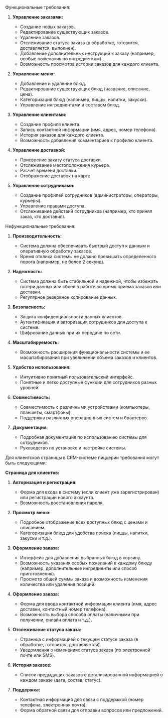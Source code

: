 
Функциональные требования:

1. **Управление заказами:**
   - Создание новых заказов.
   - Редактирование существующих заказов.
   - Удаление заказов.
   - Отслеживание статуса заказа (в обработке, готовится, доставляется, выполнен).
   - Добавление дополнительных инструкций к заказу (например, особые пожелания по ингредиентам).
   - Возможность просмотра истории заказов для каждого клиента.

2. **Управление меню:**
   - Добавление и удаление блюд.
   - Редактирование существующих блюд (название, описание, цена).
   - Категоризация блюд (например, пиццы, напитки, закуски).
   - Управление ингредиентами и составом блюд.

3. **Управление клиентами:**
   - Создание профиля клиента.
   - Запись контактной информации (имя, адрес, номер телефона).
   - История заказов для каждого клиента.
   - Возможность добавления комментариев к профилю клиента.

4. **Управление доставкой:**
   - Присвоение заказу статуса доставки.
   - Отслеживание местоположения курьера.
   - Расчет времени доставки.
   - Отображение доставок на карте.

5. **Управление сотрудниками:**
   - Создание профилей сотрудников (администраторы, операторы, курьеры).
   - Управление правами доступа.
   - Отслеживание действий сотрудников (например, кто принял заказ, кто доставил).

Нефункциональные требования:

1. **Производительность:**
   - Система должна обеспечивать быстрый доступ к данным и оперативную обработку заказов.
   - Время отклика системы не должно превышать определенного порога (например, не более 2 секунд).

2. **Надежность:**
   - Система должна быть стабильной и надежной, чтобы избежать потери данных или сбоев в работе во время приема заказов или доставки.
   - Регулярное резервное копирование данных.

3. **Безопасность:**
   - Защита конфиденциальности данных клиентов.
   - Аутентификация и авторизация сотрудников для доступа к системе.
   - Шифрование данных при их передаче по сети.

4. **Масштабируемость:**
   - Возможность расширения функциональности системы и ее масштабирования при увеличении объема заказов и клиентов.

5. **Удобство использования:**
   - Интуитивно понятный пользовательский интерфейс.
   - Понятные и легко доступные функции для сотрудников разных уровней.

6. **Совместимость:**
   - Совместимость с различными устройствами (компьютеры, планшеты, смартфоны).
   - Поддержка различных операционных систем и браузеров.

7. **Документация:**
   - Подробная документация по использованию системы для сотрудников.
   - Руководство по установке и настройке системы.

Для клиентской страницы в CRM-системе пиццерии требования могут быть следующими:

**Страница для клиентов:**

1. **Авторизация и регистрация:**
   - Форма для входа в систему (если клиент уже зарегистрирован) или регистрации нового аккаунта.
   - Возможность восстановления пароля.

2. **Просмотр меню:**
   - Подробное отображение всех доступных блюд с ценами и описанием.
   - Категоризация блюд для удобства поиска (пиццы, напитки, закуски и т.д.).

3. **Оформление заказа:**
   - Интерфейс для добавления выбранных блюд в корзину.
   - Возможность указания особых пожеланий к каждому блюду (например, дополнительные ингредиенты или способ приготовления).
   - Просмотр общей суммы заказа и возможность изменения количества или удаления позиций.

4. **Оформление заказа:**
   - Форма для ввода контактной информации клиента (имя, адрес доставки, контактный номер телефона).
   - Возможность выбора способа оплаты (наличными при получении, онлайн оплата и т.д.).

5. **Отслеживание статуса заказа:**
   - Страница с информацией о текущем статусе заказа (в обработке, готовится, доставляется).
   - Уведомления о изменениях статуса заказа (по электронной почте или SMS).

6. **История заказов:**
   - Список предыдущих заказов с детализированной информацией о каждом заказе (дата, состав, статус).

7. **Поддержка:**
   - Контактная информация для связи с поддержкой (номер телефона, электронная почта).
   - Форма обратной связи для отправки вопросов или предложений.

